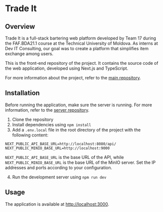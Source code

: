# Trade It

## Overview

Trade It is a full-stack bartering web platform developed by Team 17 during the FAF.BDA21.1 course at the Technical University of Moldova. As interns at Dev IT Consulting, our goal was to create a platform that simplifies item exchange among users.

This is the front-end repository of the project. It contains the source code of the web application, developed using Next.js and TypeScript.

For more information about the project, refer to the [main repository](https://github.com/danielavornic/trade-it).

## Installation

Before running the application, make sure the server is running. For more information, refer to the [server repository](https://github.com/qopas/tradeIT).

1. Clone the repository
2. Install dependencies using `npm install`
3. Add a `.env.local` file in the root directory of the project with the following content:

```env
NEXT_PUBLIC_API_BASE_URL=http://localhost:8080/api/
NEXT_PUBLIC_MINIO_BASE_URL=http://localhost:9000
```

`NEXT_PUBLIC_API_BASE_URL` is the base URL of the API, while `NEXT_PUBLIC_MINIO_BASE_URL` is the base URL of the MinIO server.
Set the IP addresses and ports according to your configuration.

4. Run the development server using `npm run dev`

## Usage

The application is available at [http://localhost:3000](http://localhost:3000).
